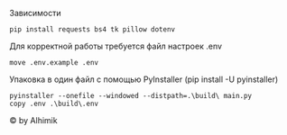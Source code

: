 Зависимости
```
pip install requests bs4 tk pillow dotenv
```

Для корректной работы требуется файл настроек .env
```
move .env.example .env
```

Упаковка в один файл с помощью PyInstaller (pip install -U pyinstaller)

```
pyinstaller --onefile --windowed --distpath=.\build\ main.py
copy .env .\build\.env
```



© by Alhimik